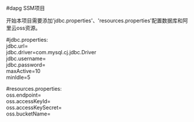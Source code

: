 #dapg
SSM项目

开始本项目需要添加'jdbc.properties'、'resources.properties'配置数据库和阿里云oss资源。

#jdbc.properties:  
    jdbc.url=  
    jdbc.driver=com.mysql.cj.jdbc.Driver  
    jdbc.username=  
    jdbc.password=  
    maxActive=10  
    minIdle=5  
    
#resources.properties:  
    oss.endpoint=  
    oss.accessKeyId=  
    oss.accessKeySecret=  
    oss.bucketName=


